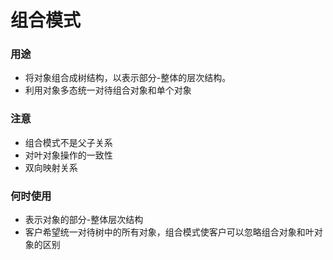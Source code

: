 # 组合模式

### 用途

- 将对象组合成树结构，以表示部分-整体的层次结构。
- 利用对象多态统一对待组合对象和单个对象

### 注意

- 组合模式不是父子关系
- 对叶对象操作的一致性
- 双向映射关系

### 何时使用

- 表示对象的部分-整体层次结构
- 客户希望统一对待树中的所有对象，组合模式使客户可以忽略组合对象和叶对象的区别